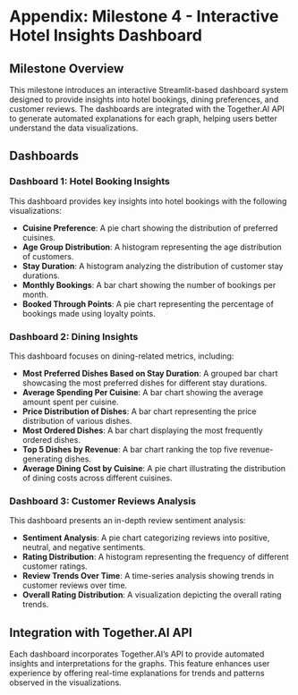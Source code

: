 # Appendix: Milestone 4 - Interactive Hotel Insights Dashboard

## Milestone Overview
This milestone introduces an interactive Streamlit-based dashboard system designed to provide insights into hotel bookings, dining preferences, and customer reviews. The dashboards are integrated with the Together.AI API to generate automated explanations for each graph, helping users better understand the data visualizations.

## Dashboards

### Dashboard 1: Hotel Booking Insights
This dashboard provides key insights into hotel bookings with the following visualizations:
- **Cuisine Preference**: A pie chart showing the distribution of preferred cuisines.
- **Age Group Distribution**: A histogram representing the age distribution of customers.
- **Stay Duration**: A histogram analyzing the distribution of customer stay durations.
- **Monthly Bookings**: A bar chart showing the number of bookings per month.
- **Booked Through Points**: A pie chart representing the percentage of bookings made using loyalty points.

### Dashboard 2: Dining Insights
This dashboard focuses on dining-related metrics, including:
- **Most Preferred Dishes Based on Stay Duration**: A grouped bar chart showcasing the most preferred dishes for different stay durations.
- **Average Spending Per Cuisine**: A bar chart showing the average amount spent per cuisine.
- **Price Distribution of Dishes**: A bar chart representing the price distribution of various dishes.
- **Most Ordered Dishes**: A bar chart displaying the most frequently ordered dishes.
- **Top 5 Dishes by Revenue**: A bar chart ranking the top five revenue-generating dishes.
- **Average Dining Cost by Cuisine**: A pie chart illustrating the distribution of dining costs across different cuisines.

### Dashboard 3: Customer Reviews Analysis
This dashboard presents an in-depth review sentiment analysis:
- **Sentiment Analysis**: A pie chart categorizing reviews into positive, neutral, and negative sentiments.
- **Rating Distribution**: A histogram representing the frequency of different customer ratings.
- **Review Trends Over Time**: A time-series analysis showing trends in customer reviews over time.
- **Overall Rating Distribution**: A visualization depicting the overall rating trends.

## Integration with Together.AI API
Each dashboard incorporates Together.AI’s API to provide automated insights and interpretations for the graphs. This feature enhances user experience by offering real-time explanations for trends and patterns observed in the visualizations.

